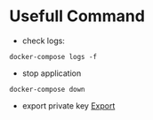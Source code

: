 # Usefull Command

* check logs:

```
docker-compose logs -f
```

* stop application

```
docker-compose down
```

* export private key [Export](../Q-Block/export\_privkey.md)
